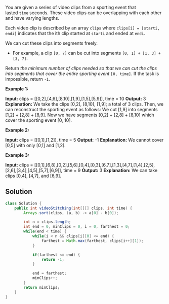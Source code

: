 You are given a series of video clips from a sporting event that lasted `time` seconds. These video clips can be overlapping with each other and have varying lengths.

Each video clip is described by an array `clips` where `clips[i] = [starti, endi]` indicates that the ith clip started at `starti` and ended at `endi`.

We can cut these clips into segments freely.

- For example, a clip `[0, 7]` can be cut into segments `[0, 1] + [1, 3] + [3, 7]`.

Return _the minimum number of clips needed so that we can cut the clips into segments that cover the entire sporting event_ `[0, time]`. If the task is impossible, return `-1`.

**Example 1:**

**Input:** clips = [[0,2],[4,6],[8,10],[1,9],[1,5],[5,9]], time = 10
**Output:** 3
**Explanation:** We take the clips [0,2], [8,10], [1,9]; a total of 3 clips.
Then, we can reconstruct the sporting event as follows:
We cut [1,9] into segments [1,2] + [2,8] + [8,9].
Now we have segments [0,2] + [2,8] + [8,10] which cover the sporting event [0, 10].

**Example 2:**

**Input:** clips = [[0,1],[1,2]], time = 5
**Output:** -1
**Explanation:** We cannot cover [0,5] with only [0,1] and [1,2].

**Example 3:**

**Input:** clips = [[0,1],[6,8],[0,2],[5,6],[0,4],[0,3],[6,7],[1,3],[4,7],[1,4],[2,5],[2,6],[3,4],[4,5],[5,7],[6,9]], time = 9
**Output:** 3
**Explanation:** We can take clips [0,4], [4,7], and [6,9].


## Solution

```java
class Solution {
    public int videoStitching(int[][] clips, int time) {
        Arrays.sort(clips, (a, b) -> a[0] - b[0]);

        int n = clips.length;
        int end = 0, minClips = 0, i = 0, farthest = 0;
        while(end < time) {
            while(i < n && clips[i][0] <= end) {
                farthest = Math.max(farthest, clips[i++][1]);
            }

            if(farthest <= end) {
                return -1;
            }

            end = farthest;
            minClips++;
        }
        return minClips;
    }
}
```